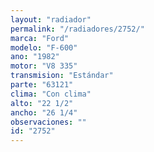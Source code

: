 ```yaml
---
layout: "radiador"
permalink: "/radiadores/2752/"
marca: "Ford"
modelo: "F-600"
ano: "1982"
motor: "V8 335"
transmision: "Estándar"
parte: "63121"
clima: "Con clima"
alto: "22 1/2"
ancho: "26 1/4"
observaciones: ""
id: "2752"
---
```


